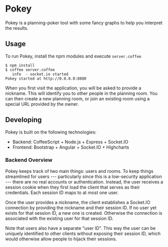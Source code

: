 Pokey
=====

Pokey is a planning-poker tool with some fancy graphs to help you interpret the results.

## Usage

To run Pokey, install the npm modules and execute `server.coffee`

```
$ npm install
$ coffee server.coffee
   info  - socket.io started
Pokey started at http://0.0.0.0:8080
```

When you first visit the application, you will be asked to provide a nickname. This will identify you to other people in the planning room. You can then create a new planning room, or join an existing room using a special URL provided by the owner.

## Developing

Pokey is built on the following technologies:

* Backend: CoffeeScript + Node.js + Express + Socket.IO
* Frontend: Bootstrap + Angular + Socket.IO + Highcharts

### Backend Overview

Pokey keeps track of two main things: users and rooms. To keep things streamlined for users --- particularly since this is a low-security application --- there are no real accounts or authentication. Instead, the user receives a session cookie when they first load the client that serves as their credentials. Each session ID maps to at most one user.

Once the user provides a nickname, the client establishes a Socket.IO connection by providing the nickname and their session ID. If no user yet exists for that session ID, a new one is created. Otherwise the connection is associated with the existing user for that session ID.

Note that users also have a separate "user ID". This way the user can be uniquely identified to other clients without exposing their session ID, which would otherwise allow people to hijack their sessions.